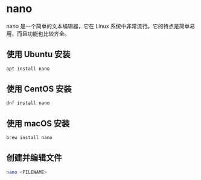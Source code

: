 # nano

nano 是一个简单的文本编辑器，它在 Linux 系统中非常流行。它的特点是简单易用，而且功能也比较齐全。

## 使用 Ubuntu 安装

```bash
apt install nano
```

## 使用 CentOS 安装

```bash
dnf install nano
```

## 使用 macOS 安装

```bash
brew install nano
```

## 创建并编辑文件

```bash
nano <FILENAME>
```
